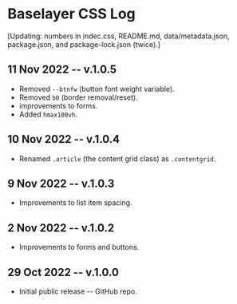 
# Baselayer CSS Log

[Updating: numbers in indec.css, README.md, data/metadata.json, package.json, and package-lock.json (twice).]

## 11 Nov 2022 -- v.1.0.5

* Removed `--btnfw` (button font weight variable).
* Removed `b0` (border removal/reset).
* improvements to forms.
* Added `hmax100vh`.

## 10 Nov 2022 -- v.1.0.4

* Renamed `.article` (the content grid class) as `.contentgrid`.

## 9 Nov 2022 -- v.1.0.3

* Improvements to list item spacing.

## 2 Nov 2022 -- v.1.0.2

* Improvements to forms and buttons.

## 29 Oct 2022 -- v.1.0.0

* Initial public release -- GitHub repo.